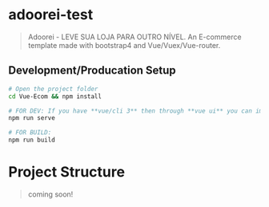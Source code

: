 # adoorei-test
> Adoorei -  LEVE SUA LOJA PARA OUTRO NÍVEL.
> An E-commerce template made with bootstrap4
> and Vue/Vuex/Vue-router.

## Development/Producation Setup

``` bash
# Open the project folder
cd Vue-Ecom && npm install

# FOR DEV: If you have **vue/cli 3** then through **vue ui** you can import the file and serve it. else 
npm run serve

# FOR BUILD: 
npm run build
```

# Project Structure

>coming soon!
